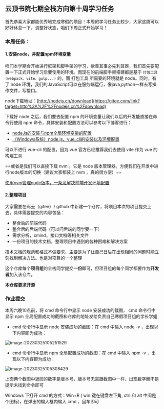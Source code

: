 ## 云顶书院七期全栈方向第十周学习任务

首先恭喜大家都能优秀地完成寒假的项目！本周的学习任务比较少，大家这周可以好好休息一下，调整好状态，咱们下周正式开始学习！

### 本周任务：

#### 1.安装node，并配置npm环境变量

咱们本学期会开始进行框架和脚手架的学习，欲善其事必先利其器，我们首先要配置一下正式开始学习后要使用的环境。而现在的前端脚手架搭建都是基于 `打包工具(webpack、vite、gulp...)` 的，而 打包工具 所需要的环境就是 node。同时，有了 node 环境，我们的JavaScript可以在服务端运行，像java,python一样去写操作文件，写接口。

node下载地址：[http://nodejs.cn/download](https://gitee.com/link?target=http%3A%2F%2Fnodejs.cn%2Fdownload)

下载好 node 之后，我们要去配置 npm 的环境变量让我们以后的开发能直接在命令行使用 npm 命令，具体安装和配置方法可以参考以下博客进行：

- [nodeJs的安装与npm全局环境变量的配置](https://juejin.cn/post/6844904017844404237)
- [（Windows系统）node.js、vue_cli的安装以及环境配置](https://juejin.cn/post/7159506408214364167)

可以不进行 vue-cli 的配置，因为 vue 官方已经推荐我们去使用 vite 作为 vue 的构建工具



==或者是我们可以直接下载 nvm 。它是 node 版本管理器。方便我们在开发中进行node版本的切换（建议大家都装上 nvm ，真的很方便）==

[使用nvm管理node版本，一条龙解决前端开发环境配置](https://juejin.cn/post/7011398696999288839)



#### 2.整理项目

大家需要在码云（gitee）/ github 中新建一个仓库，将项目本次的项目提交上去，具体需要提交的内容包括：

- 整合后的前端代码
- 整合后的后端代码（可以问后端的同学要一下）
- 需求分析，xmind，接口文档等相关文件
- 一份项目的技术文档，整理项目中遇到的各种困难和解决方案

技术文档的规范和格式不做要求，主要是为了让自己日后在出现相同的问题时能立刻找到解决方法。也是对项目的一个整理

这个仓库每个**项目组**的全栈同学提交**一份**即可，但项目组的每个同学都要作为**开发者**加入该仓库。

**本仓库要求开源**

### 作业提交

本周六晚10点前，将 cmd 命令行中显示 node 安装成功的截图， cmd 命令行中显示 npm 全局配置成功的截图和仓库的地址发给负责自己寒假项目组的学长学姐

-  cmd 命令行中显示 node 安装成功的截图：在 cmd 中输入 node -v ，出现以下内容即为成功：

![image-20230325105251529](https://picture-bad.oss-cn-beijing.aliyuncs.com/zzz/image-20230325105251529.png)

-  cmd 命令行中显示 npm 全局配置成功的截图：在 cmd 中输入 npm -v ，出现以下内容即为成功： 

![image-20230325105308429](https://picture-bad.oss-cn-beijing.aliyuncs.com/zzz/image-20230325105308429.png)

上面两个截图中返回的数字是版本号，版本号无需跟截图中一样，出现数字而不是提示未找到命令即可

Windows 下打开 cmd 的方式：Win+R ( win 键在键盘左下角, ctrl 和 alt 中间是个图标)，在弹出的输入框内输入 cmd ，回车即可